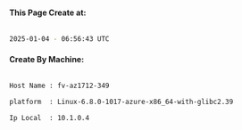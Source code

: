 
   
#### This Page Create at:

```bash

2025-01-04 - 06:56:43 UTC

```

#### Create By Machine:

```bash

Host Name : fv-az1712-349

platform  : Linux-6.8.0-1017-azure-x86_64-with-glibc2.39

Ip Local  : 10.1.0.4

```

